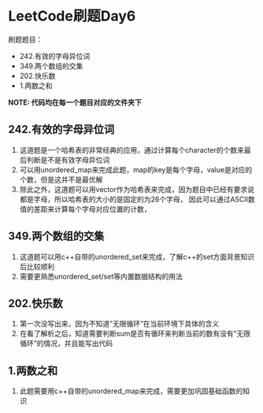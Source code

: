 # LeetCode刷题Day6

刷题题目：
- 242.有效的字母异位词
- 349.两个数组的交集
- 202.快乐数
- 1.两数之和

**NOTE: 代码均在每一个题目对应的文件夹下**

## 242.有效的字母异位词
1. 这道题是一个哈希表的非常经典的应用，通过计算每个character的个数来最后判断是不是有效字母异位词
2. 可以用unordered_map来完成此题，map的key是每个字母，value是对应的个数，但是这并不是最优解
3. 除此之外，这道题可以用vector作为哈希表来完成，因为题目中已经有要求说都是字母，所以哈希表的大小的是固定的为26个字母，
   因此可以通过ASCII数值的差距来计算每个字母对应位置的计数，

## 349.两个数组的交集
1. 这道题可以用c++自带的unordered_set来完成，了解c++的set方面背景知识后比较顺利
2. 需要更熟悉unordered_set/set等内置数据结构的用法

## 202.快乐数
1. 第一次没写出来，因为不知道”无限循环“在当前环境下具体的含义
2. 在看了解析之后，知道需要判断sum是否有循环来判断当前的数有没有”无限循环“的情况，并且能写出代码

## 1.两数之和
1. 此题需要用c++自带的unordered_map来完成，需要更加巩固基础函数的知识
